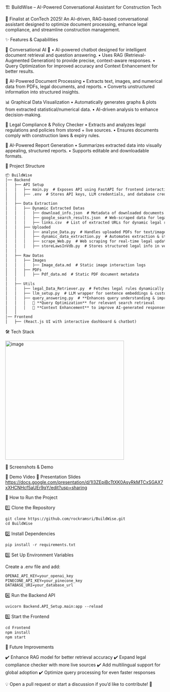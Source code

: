 🏗️ BuildWise – AI-Powered Conversational Assistant for Construction Tech

🚀 Finalist at ConTech 2025!
An AI-driven, RAG-based conversational assistant designed to optimize document processing, enhance legal compliance, and streamline construction management.

✨ Features & Capabilities

🔹 Conversational AI 🤖
	•	AI-powered chatbot designed for intelligent document retrieval and question answering.
	•	Uses RAG (Retrieval-Augmented Generation) to provide precise, context-aware responses.
	•	Query Optimization for improved accuracy and Context Enhancement for better results.

📑 AI-Powered Document Processing
	•	Extracts text, images, and numerical data from PDFs, legal documents, and reports.
	•	Converts unstructured information into structured insights.

📊 Graphical Data Visualization
	•	Automatically generates graphs & plots from extracted statistical/numerical data.
	•	AI-driven analysis to enhance decision-making.

📜 Legal Compliance & Policy Checker
	•	Extracts and analyzes legal regulations and policies from stored + live sources.
	•	Ensures documents comply with construction laws & expiry rules.

🔄 AI-Powered Report Generation
	•	Summarizes extracted data into visually appealing, structured reports.
	•	Supports editable and downloadable formats.

📁 Project Structure

```markdown
📦 BuildWise  
│── Backend  
│   ├── API Setup  
│   │   ├── main.py  # Exposes API using FastAPI for frontend interactions  
│   │   ├── .env  # Stores API keys, LLM credentials, and database credentials  
│   │  
│   ├── Data Extraction  
│   │   ├── Dynamic Extracted Datas  
│   │   │   ├── download_info.json  # Metadata of downloaded documents  
│   │   │   ├── google_search_results.json  # Web-scraped data for legal compliance  
│   │   │   ├── links.csv  # List of extracted URLs for dynamic legal research  
│   │   ├── Uploaded
│   │   │   ├── analyse_Data.py  # Handles uploaded PDFs for text/image extraction  
│   │   │   ├── dynamic_data_extraction.py  # Automates extraction & stores in Pinecone  
│   │   │   ├── scrape_Web.py  # Web scraping for real-time legal updates  
│   │   │   ├── storeLawsInVdb.py  # Stores structured legal info in vector DB  
│   │  
│   ├── Raw Datas  
│   │   ├── Images  
│   │   │   ├── Image_data.md  # Static image interaction logs  
│   │   ├── PDFs  
│   │   │   ├── Pdf_data.md  # Static PDF document metadata  
│   │  
│   ├── Utils  
│   │   ├── legal_Data_Retriever.py  # Fetches legal rules dynamically from the web  
│   │   ├── llm_setup.py  # LLM wrapper for sentence embeddings & custom functions  
│   │   ├── query_answering.py  # **Enhances query understanding & improves accuracy**  
│   │   │   📌 **Query Optimization** for relevant search retrieval  
│   │   │   📌 **Context Enhancement** to improve AI-generated responses  
│   │  
│── Frontend  
│   ├── (React.js UI with interactive dashboard & chatbot)

```

🛠️ Tech Stack

<img width="375" alt="image" src="https://github.com/user-attachments/assets/7bbd8d36-f44d-4305-812b-df33a0fc4e98" />


📸 Screenshots & Demo

🎥 Demo Video 
📑 Presentation Slides https://docs.google.com/presentation/d/1I3ZEpiBcTtXK0AsyRkMTCxSGAX7xXHCNHcf5aUEr9qY/edit?usp=sharing

🚀 How to Run the Project

1️⃣ Clone the Repository

```markdown
git clone https://github.com/rockramsri/BuildWise.git
cd BuildWise
```

2️⃣ Install Dependencies
```markdown
pip install -r requirements.txt
```

3️⃣ Set Up Environment Variables

Create a .env file and add:
```markdown
OPENAI_API_KEY=your_openai_key
PINECONE_API_KEY=your_pinecone_key
DATABASE_URI=your_database_url
```

4️⃣ Run the Backend API
```markdown
uvicorn Backend.API_Setup.main:app --reload
```
5️⃣ Start the Frontend
```markdown
cd Frontend
npm install
npm start
```
📌 Future Improvements

✔️ Enhance RAG model for better retrieval accuracy
✔️ Expand legal compliance checker with more live sources
✔️ Add multilingual support for global adoption
✔️ Optimize query processing for even faster responses

💡 Open a pull request or start a discussion if you’d like to contribute! 🚀
